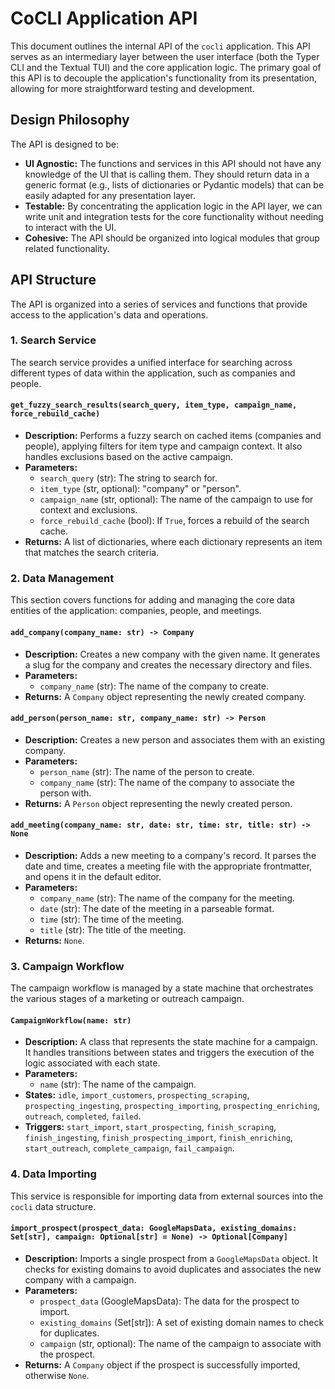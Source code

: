 # CoCLI Application API

This document outlines the internal API of the `cocli` application. This API serves as an intermediary layer between the user interface (both the Typer CLI and the Textual TUI) and the core application logic. The primary goal of this API is to decouple the application's functionality from its presentation, allowing for more straightforward testing and development.

## Design Philosophy

The API is designed to be:

- **UI Agnostic:** The functions and services in this API should not have any knowledge of the UI that is calling them. They should return data in a generic format (e.g., lists of dictionaries or Pydantic models) that can be easily adapted for any presentation layer.
- **Testable:** By concentrating the application logic in the API layer, we can write unit and integration tests for the core functionality without needing to interact with the UI.
- **Cohesive:** The API should be organized into logical modules that group related functionality.

## API Structure

The API is organized into a series of services and functions that provide access to the application's data and operations.

### 1. Search Service

The search service provides a unified interface for searching across different types of data within the application, such as companies and people.

#### `get_fuzzy_search_results(search_query, item_type, campaign_name, force_rebuild_cache)`

- **Description:** Performs a fuzzy search on cached items (companies and people), applying filters for item type and campaign context. It also handles exclusions based on the active campaign.
- **Parameters:**
    - `search_query` (str): The string to search for.
    - `item_type` (str, optional): "company" or "person".
    - `campaign_name` (str, optional): The name of the campaign to use for context and exclusions.
    - `force_rebuild_cache` (bool): If `True`, forces a rebuild of the search cache.
- **Returns:** A list of dictionaries, where each dictionary represents an item that matches the search criteria.

### 2. Data Management

This section covers functions for adding and managing the core data entities of the application: companies, people, and meetings.

#### `add_company(company_name: str) -> Company`

- **Description:** Creates a new company with the given name. It generates a slug for the company and creates the necessary directory and files.
- **Parameters:**
    - `company_name` (str): The name of the company to create.
- **Returns:** A `Company` object representing the newly created company.

#### `add_person(person_name: str, company_name: str) -> Person`

- **Description:** Creates a new person and associates them with an existing company.
- **Parameters:**
    - `person_name` (str): The name of the person to create.
    - `company_name` (str): The name of the company to associate the person with.
- **Returns:** A `Person` object representing the newly created person.

#### `add_meeting(company_name: str, date: str, time: str, title: str) -> None`

- **Description:** Adds a new meeting to a company's record. It parses the date and time, creates a meeting file with the appropriate frontmatter, and opens it in the default editor.
- **Parameters:**
    - `company_name` (str): The name of the company for the meeting.
    - `date` (str): The date of the meeting in a parseable format.
    - `time` (str): The time of the meeting.
    - `title` (str): The title of the meeting.
- **Returns:** `None`.

### 3. Campaign Workflow

The campaign workflow is managed by a state machine that orchestrates the various stages of a marketing or outreach campaign.

#### `CampaignWorkflow(name: str)`

- **Description:** A class that represents the state machine for a campaign. It handles transitions between states and triggers the execution of the logic associated with each state.
- **Parameters:**
    - `name` (str): The name of the campaign.
- **States:** `idle`, `import_customers`, `prospecting_scraping`, `prospecting_ingesting`, `prospecting_importing`, `prospecting_enriching`, `outreach`, `completed`, `failed`.
- **Triggers:** `start_import`, `start_prospecting`, `finish_scraping`, `finish_ingesting`, `finish_prospecting_import`, `finish_enriching`, `start_outreach`, `complete_campaign`, `fail_campaign`.

### 4. Data Importing

This service is responsible for importing data from external sources into the `cocli` data structure.

#### `import_prospect(prospect_data: GoogleMapsData, existing_domains: Set[str], campaign: Optional[str] = None) -> Optional[Company]`

- **Description:** Imports a single prospect from a `GoogleMapsData` object. It checks for existing domains to avoid duplicates and associates the new company with a campaign.
- **Parameters:**
    - `prospect_data` (GoogleMapsData): The data for the prospect to import.
    - `existing_domains` (Set[str]): A set of existing domain names to check for duplicates.
    - `campaign` (str, optional): The name of the campaign to associate with the prospect.
- **Returns:** A `Company` object if the prospect is successfully imported, otherwise `None`.

